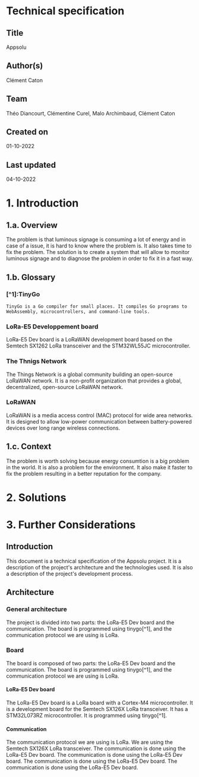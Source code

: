 <!--
1. Front matter
Title 
Author(s)
Team
Reviewer(s)
Created on
Last updated
Epic, ticket, issue, or task tracker reference link
2. Introduction
a. Overview, Problem Description, Summary, or Abstract

Summary of the problem (from the perspective of the user), the context, suggested solution, and the stakeholders. 
b. Glossary  or Terminology

New terms you come across as you research your design or terms you may suspect your readers/stakeholders not to know.  
c. Context or Background

Reasons why the problem is worth solving
Origin of the problem
How the problem affects users and company goals
Past efforts made to solve the solution and why they were not effective
How the product relates to team goals, OKRs
How the solution fits into the overall product roadmap and strategy
How the solution fits into the technical strategy
d. Goals or Product and Technical Requirements

Product requirements in the form of user stories 
Technical requirements
 e. Non-Goals or Out of Scope

Product and technical requirements that will be disregarded
f. Future Goals

Product and technical requirements slated for a future time
g. Assumptions

Conditions and resources that need to be present and accessible for the solution to work as described. 
3. Solutions
a. Current or Existing Solution / Design

Current solution description
Pros and cons of the current solution
b. Suggested or Proposed Solution / Design 

External components that the solution will interact with and that it will alter
Dependencies of the current solution
Pros and cons of the proposed  solution 
Data Model / Schema Changes
Schema definitions
New data models
Modified data models
Data validation methods
Business Logic
API changes
Pseudocode
Flowcharts
Error states
Failure scenarios
Conditions that lead to errors and failures
Limitations
Presentation Layer
User requirements
UX changes
UI changes
Wireframes with descriptions
Links to UI/UX designer’s work
Mobile concerns
Web concerns
UI states
Error handling
Other questions to answer
How will the solution scale?
What are the limitations of the solution?
How will it recover in the event of a failure?
How will it cope with future requirements?
c. Test Plan

Explanations of how the tests will make sure user requirements are met
Unit tests
Integrations tests
QA
d. Monitoring and Alerting Plan 

Logging plan and tools
Monitoring plan and tools
Metrics to be used to measure health
How to ensure observability
Alerting plan and tools
e. Release / Roll-out and Deployment Plan

Deployment architecture 
Deployment environments
Phased roll-out plan e.g. using feature flags
Plan outlining how to communicate changes to the users, for example, with release notes
f. Rollback Plan

Detailed and specific liabilities 
Plan to reduce liabilities
Plan describing how to prevent other components, services, and systems from being affected
g. Alternate Solutions / Designs

Short summary statement for each alternative solution
Pros and cons for each alternative
Reasons why each solution couldn’t work 
Ways in which alternatives were inferior to the proposed solution
Migration plan to next best alternative in case the proposed solution falls through
4. Further Considerations
a. Impact on other teams

How will this increase the work of other people?
b. Third-party services and platforms considerations

Is it really worth it compared to building the service in-house?
What are some of the security and privacy concerns associated with the services/platforms?
How much will it cost?
How will it scale?
What possible future issues are anticipated? 
c. Cost analysis

What is the cost to run the solution per day?
What does it cost to roll it out? 
d. Security considerations

What are the potential threats?
How will they be mitigated?
How will the solution affect the security of other components, services, and systems?
e. Privacy considerations

Does the solution follow local laws and legal policies on data privacy?
How does the solution protect users’ data privacy?
What are some of the tradeoffs between personalization and privacy in the solution? 
f. Regional considerations

What is the impact of internationalization and localization on the solution?
What are the latency issues?
What are the legal concerns?
What is the state of service availability?
How will data transfer across regions be achieved and what are the concerns here? 
g. Accessibility considerations

How accessible is the solution?
What tools will you use to evaluate its accessibility? 
h. Operational considerations

Does this solution cause adverse aftereffects?
How will data be recovered in case of failure?
How will the solution recover in case of a failure?
How will operational costs be kept low while delivering increased value to the users? 
i. Risks

What risks are being undertaken with this solution?
Are there risks that once taken can’t be walked back?
What is the cost-benefit analysis of taking these risks? 
j. Support considerations

How will the support team get across information to users about common issues they may face while interacting with the changes?
How will we ensure that the users are satisfied with the solution and can interact with it with minimal support?
Who is responsible for the maintenance of the solution?
How will knowledge transfer be accomplished if the project owner is unavailable? 
5. Success Evaluation
a. Impact

Security impact
Performance impact
Cost impact
Impact on other components and services
b. Metrics

List of metrics to capture
Tools to capture and measure metrics
6. Work
a. Work estimates and timelines

List of specific, measurable, and time-bound tasks
Resources needed to finish each task
Time estimates for how long each task needs to be completed
b. Prioritization

Categorization of tasks by urgency and impact
c. Milestones

Dated checkpoints when significant chunks of work will have been completed
Metrics to indicate the passing of the milestone
d. Future work

List of tasks that will be completed in the future
7. Deliberation
a. Discussion

Elements of the solution that members of the team do not agree on and need to be debated further to reach a consensus.
b. Open Questions

Questions about things you do not know the answers to or are unsure that you pose to the team and stakeholders for their input. These may include aspects of the problem you don’t know how to resolve yet. 
8. End Matter
a. Related Work

Any work external to the proposed solution that is similar to it in some way and is worked on by different teams. It’s important to know this to enable knowledge sharing between such teams when faced with related problems. 
b. References

Links to documents and resources that you used when coming up with your design and wish to credit. 
c. Acknowledgments

Credit people who have contributed to the design that you wish to recognize.
-->


# Technical specification

## Title
Appsolu

## Author(s)
Clément Caton

## Team
Théo Diancourt,
Clémentine Curel,
Malo Archimbaud,
Clément Caton

## Created on
01-10-2022

## Last updated
04-10-2022

# 1. Introduction

## 1.a. Overview

The problem is that luminous signage is consuming a lot of energy and in case of a issue, it is hard to know where the problem is. It also takes time to fix the problem. The solution is to create a system that will allow to monitor luminous signage and to diagnose the problem in order to fix it in a fast way.

## 1.b. Glossary

### [^1]:TinyGo

    TinyGo is a Go compiler for small places. It compiles Go programs to WebAssembly, microcontrollers, and command-line tools.

### LoRa-E5 Developpement board

LoRa-E5 Dev board is a LoRaWAN development board based on the Semtech SX1262 LoRa transceiver and the STM32WL55JC microcontroller.


### The Thnigs Network

The Things Network is a global community building an open-source LoRaWAN network. It is a non-profit organization that provides a global, decentralized, open-source LoRaWAN network.

### LoRaWAN

LoRaWAN is a media access control (MAC) protocol for wide area networks. It is designed to allow low-power communication between battery-powered devices over long range wireless connections.

## 1.c. Context

The problem is worth solving because energy consumtion is a big problem in the world. It is also a problem for the environment. It also make it faster to fix the problem resulting in a better reputation for the company.

# 2. Solutions

## 

# 3. Further Considerations





































## Introduction

This document is a technical specification of the Appsolu project. It is a description of the project's architecture and the technologies used. It is also a description of the project's development process.

## Architecture

### General architecture

The project is divided into two parts: the LoRa-E5 Dev board and the communication. The board is programmed using tinygo[^1], and the communication protocol we are using is LoRa.

### Board

The board is composed of two parts: the LoRa-E5 Dev board and the communication. The board is programmed using tinygo[^1], and the communication protocol we are using is LoRa.

#### LoRa-E5 Dev board

The LoRa-E5 Dev board is a LoRa board with a Cortex-M4 microcontroller. It is a development board for the Semtech SX126X LoRa transceiver. It has a STM32L073RZ microcontroller. It is programmed using tinygo[^1].

#### Communication

The communication protocol we are using is LoRa. We are using the Semtech SX126X LoRa transceiver. The communication is done using the LoRa-E5 Dev board. The communication is done using the LoRa-E5 Dev board. The communication is done using the LoRa-E5 Dev board. The communication is done using the LoRa-E5 Dev board.

